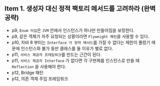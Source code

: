 ## Item 1. 생성자 대신 정적 팩토리 메서드를 고려하라 (완벽 공략)

* p9, `Enum 타입`은 `JVM` 안에서 인스턴스가 하나만 만들어짐을 보장한다.
* p9, 같은 객체가 자주 요청되는 상황이라면 `Flyweight 패턴`을 사용할 수 있다.
* p10, 자바 8 부터는 `Interface 가 정적 메서드`를 가질 수 없다는 제한이 풀렸기 때문에 인스턴스화 불가 동반 클래스를 둘 이유가 별로 없다.
* p11, `서비스 제공자 프레임워크`를 만드는 근간이 된다.
* p11, `서비스 제공자 Interface` 가 없다면 각 구현체를 인스턴스로 만들 때 `Reflection` 을 사용해야 한다.
* p12, Bridge 패턴
* p12, 의존 객체 주입 프레임워크
